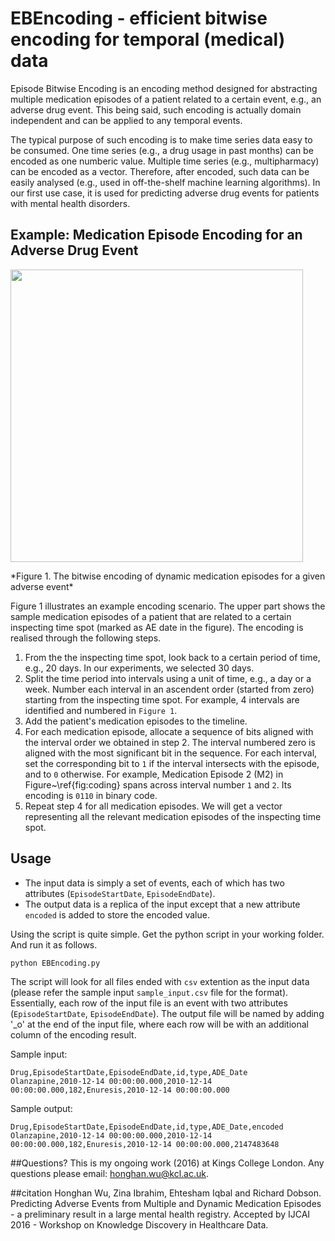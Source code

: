 # EBEncoding - efficient bitwise encoding for temporal (medical) data
Episode Bitwise Encoding is an encoding method designed for abstracting multiple medication episodes of a patient related to a certain event, e.g., an adverse drug event. This being said, such encoding is actually domain independent and can be applied to any temporal events. 

The typical purpose of such encoding is to make time series data easy to be consumed. One time series (e.g., a drug usage in past months) can be encoded as one numberic value. Multiple time series (e.g., multipharmacy) can be encoded as a vector. Therefore, after encoded, such data can be easily analysed (e.g., used in off-the-shelf machine learning algorithms). In our first use case, it is used for predicting adverse drug events for patients with mental health disorders.


## Example: Medication Episode Encoding for an Adverse Drug Event
<p>
  <img src="https://github.com/Honghan/EBEncoding/blob/master/EBEncoding/imgs/fig2.png" width="468"/>
</p>
*Figure 1. The bitwise encoding of dynamic medication episodes for a given adverse event*

Figure 1 illustrates an example encoding scenario. The upper part shows the sample medication episodes of a patient that are related to a certain inspecting time spot (marked as AE date in the figure). The encoding is realised through the following steps.

1. From the the inspecting time spot, look back to a certain period of time, e.g., 20 days. In our experiments, we selected 30 days. 
2. Split the time period into intervals using a unit of time, e.g., a day or a week. Number each interval in an ascendent order (started from zero) starting from the inspecting time spot. For example, 4 intervals are identified and numbered in `Figure 1`.
3. Add the patient's medication episodes to the timeline. 
4. For each medication episode, allocate a sequence of bits aligned with the interval order we obtained in step 2. The interval numbered zero is aligned with the most significant bit in the sequence. For each interval, set the corresponding bit to `1` if the interval intersects with the episode, and to `0` otherwise. For example, Medication Episode 2 (M2) in Figure~\ref{fig:coding} spans across interval number `1` and `2`. Its encoding is `0110` in binary code.
5. Repeat step 4 for all medication episodes. We will get a vector representing all the relevant medication episodes of the inspecting time spot.

## Usage
- The input data is simply a set of events, each of which has two attributes (`EpisodeStartDate`, `EpisodeEndDate`).
- The output data is a replica of the input except that a new attribute `encoded` is added to store the encoded value.

Using the script is quite simple. Get the python script in your working folder. And run it as follows.
```
python EBEncoding.py
```
The script will look for all files ended with `csv` extention as the input data (please refer the sample input `sample_input.csv` file for the format). Essentially, each row of the input file is an event with two attributes (`EpisodeStartDate`, `EpisodeEndDate`). The output file will be named by adding '_o' at the end of the input file, where each row will be with an additional column of the encoding result.

Sample input:
```
Drug,EpisodeStartDate,EpisodeEndDate,id,type,ADE_Date
Olanzapine,2010-12-14 00:00:00.000,2010-12-14 00:00:00.000,182,Enuresis,2010-12-14 00:00:00.000
```

Sample output:
```
Drug,EpisodeStartDate,EpisodeEndDate,id,type,ADE_Date,encoded
Olanzapine,2010-12-14 00:00:00.000,2010-12-14 00:00:00.000,182,Enuresis,2010-12-14 00:00:00.000,2147483648
```

##Questions?
This is my ongoing work (2016) at Kings College London. Any questions please email: honghan.wu@kcl.ac.uk.

##citation
Honghan Wu, Zina Ibrahim, Ehtesham Iqbal and Richard Dobson. Predicting Adverse Events from Multiple and Dynamic Medication Episodes - a preliminary result in a large mental health registry. Accepted by IJCAI 2016 - Workshop on Knowledge Discovery in Healthcare Data.
